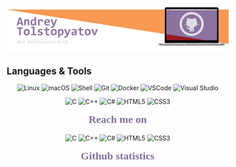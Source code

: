 <!DOCTYPE html >
![Header](https://github.com/RectangularArch/RectangularArch/blob/main/Assets/Header.png)
<html>
    <head>
        <meta charset="utf-8" />
        <title>README.md</title>
        <link rel="stylesheet" type="text/css" href="style.css" />
    </head>
    <body>
    <div class=ex1><h2>Languages & Tools</h2></div>
        <div>
            <p align="center">
                <a target="_blank"><img alt="Linux" src="https://img.shields.io/badge/-Linux-fcc624?style=flat-square&logo=Linux&logoColor=white"></a>
                <a target="_blank"><img alt="macOS" src="https://img.shields.io/badge/-macOS-000000?style=flat-square&logo=macOS&logoColor=white"></a>
                <a target="_blank"><img alt="Shell" src="https://img.shields.io/badge/-Shell-5391fe?style=flat-square&logo=PowerShell&logoColor=white"></a>
                <a target="_blank"><img alt="Git" src="https://img.shields.io/badge/-Git-e5461c?style=flat-square&logo=Git&logoColor=white"></a>
                <a target="_blank"><img alt="Docker" src="https://img.shields.io/badge/-Docker-2496ed?style=flat-square&logo=Docker&logoColor=white"></a>
                <a target="_blank"><img alt="VSCode" src="https://img.shields.io/badge/-VSCode-007acc?style=flat-square&logo=VisualStudioCode&logoColor=white"></a>
                <a target="_blank"><img alt="Visual Studio" src="https://img.shields.io/badge/-Visual Studio-5c2d91?style=flat-square&logo=Visual Studio&logoColor=white"></a>
                <!--<a target="_blank"><img alt=".NET" src="https://img.shields.io/badge/-.NET-512bd4?style=flat-square&logo=.NET&logoColor=white"></a>-->
            </p>
            <p align="center">
                <a target="_blank"><img alt="C" src="https://img.shields.io/badge/-C-A8B9CC?style=flat-square&logo=C&logoColor=white"></a>
                <a target="_blank"><img alt="C++" src="https://img.shields.io/badge/-C%2B%2B-00599c?style=flat-square&logo=C%2B%2B&logoColor=white"></a>
                <a target="_blank"><img alt="C#" src="https://img.shields.io/badge/-C%23-239120?style=flat-square&logo=C Sharp&logoColor=white"></a>
                <a target="_blank"><img alt="HTML5" src="https://img.shields.io/badge/-HTML5-e34f26?style=flat-square&logo=HTML5&logoColor=white"></a>
                <a target="_blank"><img alt="CSS3" src="https://img.shields.io/badge/-CSS3-1572b6?style=flat-square&logo=CSS3&logoColor=white"></a>
            </p>
        </div>
        <h3 align="center"><p style = "font-family: Consolas; font-size: 24px; font-style: normal; font-variant: normal; font-weight: 700; line-height: 17.6px; color: #84719b;">Reach me on</p></h3>
        <div>
            <p align="center">
                <a target="_blank"><img alt="C" src="https://img.shields.io/badge/-C-A8B9CC?style=flat-square&logo=C&logoColor=white"></a>
                <a target="_blank"><img alt="C++" src="https://img.shields.io/badge/-C%2B%2B-00599c?style=flat-square&logo=C%2B%2B&logoColor=white"></a>
                <a target="_blank"><img alt="C#" src="https://img.shields.io/badge/-C%23-239120?style=flat-square&logo=C Sharp&logoColor=white"></a>
                <a target="_blank"><img alt="HTML5" src="https://img.shields.io/badge/-HTML5-e34f26?style=flat-square&logo=HTML5&logoColor=white"></a>
                <a target="_blank"><img alt="CSS3" src="https://img.shields.io/badge/-CSS3-1572b6?style=flat-square&logo=CSS3&logoColor=white"></a>
            </p>
        </div>
        <h4 align="center"><p style = "font-family: Consolas; font-size: 24px; font-style: normal; font-variant: normal; font-weight: 700; line-height: 17.6px; color: #84719b;">Github statistics</p></h4>
        <div>
        </div>
    </body>
</html>